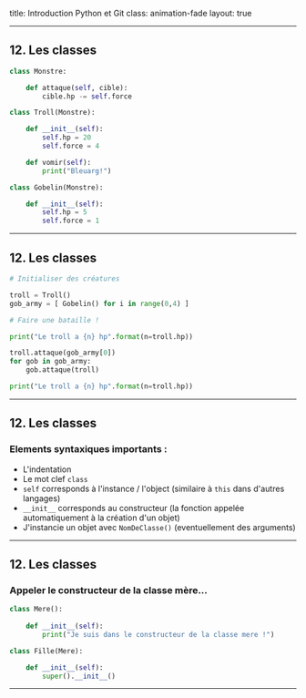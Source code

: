 
title: Introduction Python et Git
class: animation-fade
layout: true

<!-- This slide will serve as the base layout for all your slides -->
<!--
.bottom-bar[
  {{title}}
]
-->

---

## 12. Les classes

```python
class Monstre:

    def attaque(self, cible):
        cible.hp -= self.force

class Troll(Monstre):

    def __init__(self):
        self.hp = 20
        self.force = 4

    def vomir(self):
        print("Bleuarg!")

class Gobelin(Monstre):

    def __init__(self):
        self.hp = 5
        self.force = 1
```

---

## 12. Les classes

```python
# Initialiser des créatures

troll = Troll()
gob_army = [ Gobelin() for i in range(0,4) ]

# Faire une bataille !

print("Le troll a {n} hp".format(n=troll.hp))

troll.attaque(gob_army[0])
for gob in gob_army:
    gob.attaque(troll)

print("Le troll a {n} hp".format(n=troll.hp))
```

---

## 12. Les classes

### Elements syntaxiques importants : 

- L'indentation
- Le mot clef `class`
- `self` corresponds à l'instance / l'object (similaire à `this` dans d'autres
  langages)
- `__init__` corresponds au constructeur (la fonction appelée automatiquement à la création d'un objet)
- J'instancie un objet avec `NomDeClasse()` (eventuellement des arguments)

---


## 12. Les classes

### Appeler le constructeur de la classe mère...

```python
class Mere():
    
    def __init__(self):
        print("Je suis dans le constructeur de la classe mere !")

class Fille(Mere):

    def __init__(self):
        super().__init__()

```

---